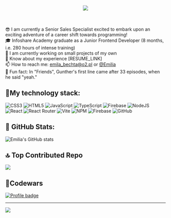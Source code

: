 <h1 align="center">
    <img src="https://readme-typing-svg.herokuapp.com/?font=Poppins&size=35&center=true&vCenter=true&width=500&height=70&duration=4000&lines=Hi+there!+👋;+I'm+Emilia!;" />
</h1><br/>


😎 I am currently a Senior Sales Specialist excited to embark upon an exciting adventure of a career shift towards programming!<br/>
🎓 Infoshare Academy graduate as a Junior Frontend Developer (8 months, i.e. 280 hours of intense training)<br/>
🌱 I am currently working on small projects of my own<br/>
📄 Know about my experience [RESUME_LINK]<br/>
📫 How to reach me: emila_bechta@o2.pl or [@Emilia](https://www.linkedin.com/in/emilia-bechta)<br/>
🧐 Fun fact: In "Friends", Gunther's first line came after 33 episodes, when he said "yeah."<br/>

## 📎My technology stack:<br/>
![CSS3](https://img.shields.io/badge/css3-%231572B6.svg?style=for-the-badge&logo=css3&logoColor=white) ![HTML5](https://img.shields.io/badge/html5-%23E34F26.svg?style=for-the-badge&logo=html5&logoColor=white) ![JavaScript](https://img.shields.io/badge/javascript-%23323330.svg?style=for-the-badge&logo=javascript&logoColor=%23F7DF1E) ![TypeScript](https://img.shields.io/badge/typescript-%23007ACC.svg?style=for-the-badge&logo=typescript&logoColor=white) ![Firebase](https://img.shields.io/badge/firebase-%23039BE5.svg?style=for-the-badge&logo=firebase) ![NodeJS](https://img.shields.io/badge/node.js-6DA55F?style=for-the-badge&logo=node.js&logoColor=white) ![React](https://img.shields.io/badge/react-%2320232a.svg?style=for-the-badge&logo=react&logoColor=%2361DAFB) ![React Router](https://img.shields.io/badge/React_Router-CA4245?style=for-the-badge&logo=react-router&logoColor=white) ![Vite](https://img.shields.io/badge/vite-%23646CFF.svg?style=for-the-badge&logo=vite&logoColor=white) ![NPM](https://img.shields.io/badge/NPM-%23CB3837.svg?style=for-the-badge&logo=npm&logoColor=white) ![Firebase](https://img.shields.io/badge/firebase-a08021?style=for-the-badge&logo=firebase&logoColor=ffcd34) ![GitHub](https://img.shields.io/badge/github-%23121011.svg?style=for-the-badge&logo=github&logoColor=white)<br/>
## 🫡 GitHub Stats:<br/>

![Emilia's GitHub stats](https://github-readme-stats.vercel.app/api?username=emilia-bechta&show_icons=true&theme=transparent)

## 🔝 Top Contributed Repo<br/>
![](https://github-contributor-stats.vercel.app/api?username=emilia-bechta&limit=5&theme=transparent&combine_all_yearly_contributions=true)

## 🦉Codewars

[![Profile badge](https://www.codewars.com/users/emilia-bechta/badges/large)](https://www.codewars.com/users/marcelus33)


---
[![](https://visitcount.itsvg.in/api?id=emilia-bechta&icon=0&color=0)](https://visitcount.itsvg.in)
